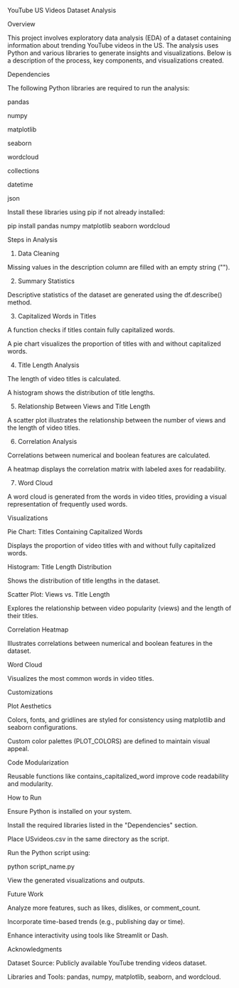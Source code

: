 YouTube US Videos Dataset Analysis

Overview

This project involves exploratory data analysis (EDA) of a dataset containing information about trending YouTube videos in the US. The analysis uses Python and various libraries to generate insights and visualizations. Below is a description of the process, key components, and visualizations created.


Dependencies

The following Python libraries are required to run the analysis:

pandas

numpy

matplotlib

seaborn

wordcloud

collections

datetime

json

Install these libraries using pip if not already installed:

pip install pandas numpy matplotlib seaborn wordcloud

Steps in Analysis

1. Data Cleaning

Missing values in the description column are filled with an empty string ("").

2. Summary Statistics

Descriptive statistics of the dataset are generated using the df.describe() method.

3. Capitalized Words in Titles

A function checks if titles contain fully capitalized words.

A pie chart visualizes the proportion of titles with and without capitalized words.

4. Title Length Analysis

The length of video titles is calculated.

A histogram shows the distribution of title lengths.

5. Relationship Between Views and Title Length

A scatter plot illustrates the relationship between the number of views and the length of video titles.

6. Correlation Analysis

Correlations between numerical and boolean features are calculated.

A heatmap displays the correlation matrix with labeled axes for readability.

7. Word Cloud

A word cloud is generated from the words in video titles, providing a visual representation of frequently used words.

Visualizations

Pie Chart: Titles Containing Capitalized Words

Displays the proportion of video titles with and without fully capitalized words.

Histogram: Title Length Distribution

Shows the distribution of title lengths in the dataset.

Scatter Plot: Views vs. Title Length

Explores the relationship between video popularity (views) and the length of their titles.

Correlation Heatmap

Illustrates correlations between numerical and boolean features in the dataset.

Word Cloud

Visualizes the most common words in video titles.

Customizations

Plot Aesthetics

Colors, fonts, and gridlines are styled for consistency using matplotlib and seaborn configurations.

Custom color palettes (PLOT_COLORS) are defined to maintain visual appeal.

Code Modularization

Reusable functions like contains_capitalized_word improve code readability and modularity.

How to Run

Ensure Python is installed on your system.

Install the required libraries listed in the "Dependencies" section.

Place USvideos.csv in the same directory as the script.

Run the Python script using:

python script_name.py

View the generated visualizations and outputs.

Future Work

Analyze more features, such as likes, dislikes, or comment_count.

Incorporate time-based trends (e.g., publishing day or time).

Enhance interactivity using tools like Streamlit or Dash.

Acknowledgments

Dataset Source: Publicly available YouTube trending videos dataset.

Libraries and Tools: pandas, numpy, matplotlib, seaborn, and wordcloud.

